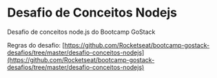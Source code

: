 # Desafio de Conceitos Nodejs
Desafio de conceitos node.js do Bootcamp GoStack

Regras do desafio: [https://github.com/Rocketseat/bootcamp-gostack-desafios/tree/master/desafio-conceitos-nodejs](https://github.com/Rocketseat/bootcamp-gostack-desafios/tree/master/desafio-conceitos-nodejs)
